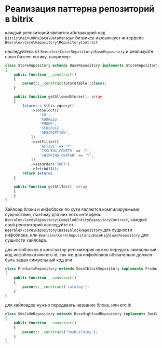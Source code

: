 # Реализация паттерна репозиторий в bitrix

каждый репозиторий является абстракцией над ``` Bitrix\Main\ORM\Data\DataManager ``` битрикса и реализует интерфейс ``` Beeralex\Core\Repository\RepositoryContract ```

наследуйтесь от ``` Beeralex\Core\Repository\BaseRepository ``` и реализуйте свою бизнес логику, например:

```php
class StoreRepository extends BaseRepository implements StoreRepositoryContract
{
    public function __construct()
    {
        parent::__construct(StoreTable::class);
    }

    public function getAllowedStores(): array
    {
        $stores = $this->query()
            ->setSelect([
                'ID',
                'ADDRESS',
                'PHONE',
                'SCHEDULE',
                'DESCRIPTION',
            ])
            ->setFilter([
                'ACTIVE' => 'Y',
                'ISSUING_CENTER' => 'Y',
                'SHIPPING_CENTER' => 'Y',
            ])
            ->setOrder('SORT')
            ->fetchAll();
        return $stores
    }

    public function getAllIds(): array
    {
    }
}
```


Хайлоад блоки и инфоблоки по сути являются компилируемыми сущностями, поэтому для них есть интерфейс ``` Beeralex\Core\Repository\CompiledEntityRepositoryContract ```, каждый свой репозиторий наследуйте от ``` Beeralex\Core\Repository\BaseIblockRepository ``` для сущности инфоблока, или ``` Beeralex\Core\Repository\BaseHighloadRepository ``` для сущности хайлоада.

для инфоблоков в констуктор репозитория нужно передать символьный код инфоблока или его id, так же для инфоблоков обязательно должен быть задан символьный код апи

```php
class ProductsRepository extends BaseIblockRepository implements ProductRepositoryContract
{
    public function __construct()
    {
        parent::__construct('catalog');
    }
}
```

для хайлоадов нужно передавать название блока, или его id

```php
class SmsCodeRepository extends BaseHighloadRepository implements SmsCodeRepositoryContract
{
    public function __construct()
    {
        parent::__construct('SmsBuilding');
    }
}
```
